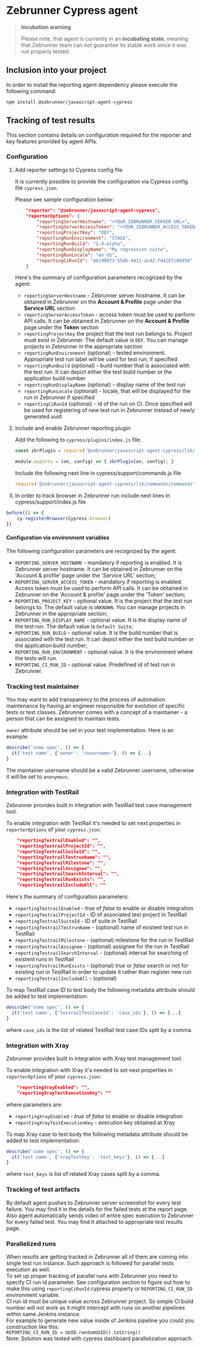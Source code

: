 # Zebrunner Cypress agent

> **Incubation warning**
>
> Please note, that agent is currently in an **incubating state**, meaning that Zebrunner team can not guarantee its stable work since it was not properly tested.

## Inclusion into your project

In order to install the reporting agent dependency please execute the following command:

```shell
npm install @zebrunner/javascript-agent-cypress
```

## Tracking of test results

This section contains details on configuration required for the reporter and key features provided by agent APIs.

### Configuration

1. Add reporter settings to Cypress config file

   It is currently possible to provide the configuration via Cypress config file `cypress.json`.

   Please see sample configuration below:
    ```json
        "reporter": "@zebrunner/javascript-agent-cypress",
        "reporterOptions": {
            "reportingServerHostname": "<YOUR_ZEBRUNNER_SERVER_URL>",
            "reportingServerAccessToken": "<YOUR_ZEBRUNNER_ACCESS_TOKEN>",
            "reportingProjectKey": "DEF",
            "reportingRunEnvironment": "STAGE",
            "reportingRunBuild": "1.0-alpha",
            "reportingRunDisplayName": "My regression suite",
            "reportingRunLocale": "en_US",
            "reportingCiRunId": "46190073-55db-4411-ac42-fd42b7c96958"
        }
    ```

   Here's the summary of configuration parameters recognized by the agent:
    - `reportingServerHostname` - Zebrunner server hostname. It can be obtained in Zebrunner on the **Account & Profile** page under the **Service URL** section
    - `reportingServerAccessToken` - access token must be used to perform API calls. It can be obtained in Zebrunner on the **Account & Profile** page under the **Token** section
    - `reportingProjectKey` the project that the test run belongs to. Project must exist in Zebrunner. The default value is `DEF`. You can manage projects in Zebrunner in the appropriate section
    - `reportingRunEnvironment` (optional) - tested environment. Appropriate test run label will be used for test run, if specified
    - `reportingRunBuild` (optional) - build number that is associated with the test run. It can depict either the test build number or the application build number
    - `reportingRunDisplayName` (optional) - display name of the test run
    - `reportingRunLocale` (optional) - locale, that will be displayed for the run in Zebrunner if specified
    - `reportingCiRunId` (optional) - id of the run on CI. Once specified will be used for registering of new test run in Zebrunner instead of newly generated uuid

2. Include and enable Zebrunner reporting plugin

   Add the following to `cypress/plugins/index.js` file:
    ```javascript
    const zbrPlugin = require('@zebrunner/javascript-agent-cypress/lib/plugin');
    
    module.exports = (on, config) => { zbrPlugin(on, config); }
    ```

   Include the following next line in cypress/support/commands.js file
    ```javascript
    require('@zebrunner/javascript-agent-cypress/lib/commands/commands');
    ```
   
3. In order to track browser in Zebrunner run include next lines in cypress/support/index.js file
```javascript
before(() => {
    cy.registerBrowser(Cypress.browser)
})
```

#### Configuration via environment variables

The following configuration parameters are recognized by the agent:
- `REPORTING_SERVER_HOSTNAME` - mandatory if reporting is enabled. It is Zebrunner server hostname. It can be obtained in Zebrunner on the 'Account & profile' page under the 'Service URL' section;
- `REPORTING_SERVER_ACCESS_TOKEN` - mandatory if reporting is enabled. Access token must be used to perform API calls. It can be obtained in Zebrunner on the 'Account & profile' page under the 'Token' section;
- `REPORTING_PROJECT_KEY` - optional value. It is the project that the test run belongs to. The default value is `UNKNOWN`. You can manage projects in Zebrunner in the appropriate section;
- `REPORTING_RUN_DISPLAY_NAME` - optional value. It is the display name of the test run. The default value is `Default Suite`;
- `REPORTING_RUN_BUILD` - optional value. It is the build number that is associated with the test run. It can depict either the test build number or the application build number;
- `REPORTING_RUN_ENVIRONMENT` - optional value. It is the environment where the tests will run.
- `REPORTING_CI_RUN_ID` - optional value. Predefined id of test run in Zebrunner.

### Tracking test maintainer

You may want to add transparency to the process of automation maintenance by having an engineer responsible for evolution of specific tests or test classes.
Zebrunner comes with a concept of a maintainer - a person that can be assigned to maintain tests.

`owner` attribute should be set in your test implementation. Here is an example:
```javascript
describe('some spec', () => {
  it('test name', {'owner': '<username>'}, () => {...}
}
```

The maintainer username should be a valid Zebrunner username, otherwise it will be set to `anonymous`.

### Integration with TestRail

Zebrunner provides built in integration with TestRail test case management tool.

To enable integration with TestRail it's needed to set next properties in `reporterOptions` of your `cypress.json`:
```json
    "reportingTestrailEnabled": "",
    "reportingTestrailProjectId": "",
    "reportingTestrailSuiteId": "",
    "reportingTestrailTestrunName": "",
    "reportingTestrailMilestone": "",
    "reportingTestrailAssignee": "",
    "reportingTestrailSearchInterval": "",
    "reportingTestrailRunExists": "",
    "reportingTestrailIncludeAll": ""
```

Here's the summary of configuration parameters:
- `reportingTestrailEnabled` - _true_ of _false_ to enable or disable integration
- `reportingTestrailProjectId` - ID of associated test project in TestRail
- `reportingTestrailSuiteId` - ID of suite in TestRail
- `reportingTestrailTestrunName` - (optional) name of existent test run in TestRail
- `reportingTestrailMilestone` - (optional) milestone for the run in TestRail
- `reportingTestrailAssignee` - (optional) assignee for the run in TestRail
- `reportingTestrailSearchInterval` - (optional) interval for searching of existent runs in TestRail
- `reportingTestrailRunExists` - (optional) _true_ or _false_ search or not for existing run in TestRail in order to update it rather than register new run
- `reportingTestrailIncludeAll` - (optional)

To map TestRail case ID to test body the following metadata attribute should be added to test implementation:
```javascript
describe('some spec', () => {
  it('test name', {'testrailTestCaseId': 'case_ids'}, () => {...}
}
```
where `case_ids` is the list of related TestRail test case IDs split by a comma.

### Integration with Xray

Zebrunner provides built in integration with Xray test management tool.

To enable integration with Xray it's needed to set next properties in `reporterOptions` of your `cypress.json`:
```json
    "reportingXrayEnabled": "",
    "reportingXrayTestExecutionKey": ""
```
where parameters are:
- `reportingXrayEnabled` - _true_ of _false_ to enable or disable integration
- `reportingXrayTestExecutionKey` - execution key obtained at Xray

To map Xray case to test body the following metadata attribute should be added to test implementation:
```javascript
describe('some spec', () => {
  it('test name', {'xrayTestKey': 'test_keys'}, () => {...}
}
```
where `test_keys` is list of related Xray cases split by a comma.

### Tracking of test artifacts
By default agent pushes to Zebrunner server screenshot for every test failure.
You may find it in the details for the failed tests at the report page.
Also agent automatically sends video of entire spec execution to Zebrunner for every failed test.
You may find it attached to appropriate test results page.     

### Parallelized runs
When results are getting tracked in Zebrunner all of them are coming into single test run instance. Such approach is followed for parallel tests execution as well.    
To set up proper tracking of parallel runs with Zebrunner you need to specify CI run id parameter. See configuration section to figure out how to make this using `reportingCiRunId` cypress property or `REPORTING_CI_RUN_ID` environment variable.    
CI run id must be unique value across Zebrunner project. So simple CI build number will not work as it might intercept with runs on another pipelines within same Jenkins instance.    
For example to generate new value inside of Jenkins pipeline you could you construction like this:    
`REPORTING_CI_RUN_ID = UUID.randomUUID().toString()`     
Note: Solution was tested with cypress dashboard parallelization approach.    